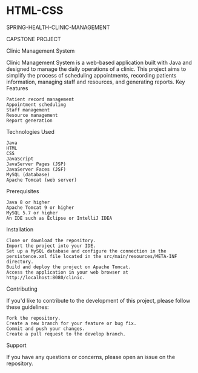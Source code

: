 # HTML-CSS

SPRING-HEALTH-CLINIC-MANAGEMENT

CAPSTONE PROJECT

Clinic Management System

Clinic Management System is a web-based application built with Java and designed to manage the daily operations of a clinic. This project aims to simplify the process of scheduling appointments, recording patients information, managing staff and resources, and generating reports.
Key Features

    Patient record management
    Appointment scheduling
    Staff management
    Resource management
    Report generation

Technologies Used

    Java
    HTML
    CSS
    JavaScript
    JavaServer Pages (JSP)
    JavaServer Faces (JSF)
    MySQL (database)
    Apache Tomcat (web server)

Prerequisites

    Java 8 or higher
    Apache Tomcat 9 or higher
    MySQL 5.7 or higher
    An IDE such as Eclipse or IntelliJ IDEA

Installation

    Clone or download the repository.
    Import the project into your IDE.
    Set up a MySQL database and configure the connection in the persistence.xml file located in the src/main/resources/META-INF directory.
    Build and deploy the project on Apache Tomcat.
    Access the application in your web browser at http://localhost:8080/clinic.

Contributing

If you'd like to contribute to the development of this project, please follow these guidelines:

    Fork the repository.
    Create a new branch for your feature or bug fix.
    Commit and push your changes.
    Create a pull request to the develop branch.

Support

If you have any questions or concerns, please open an issue on the repository.
